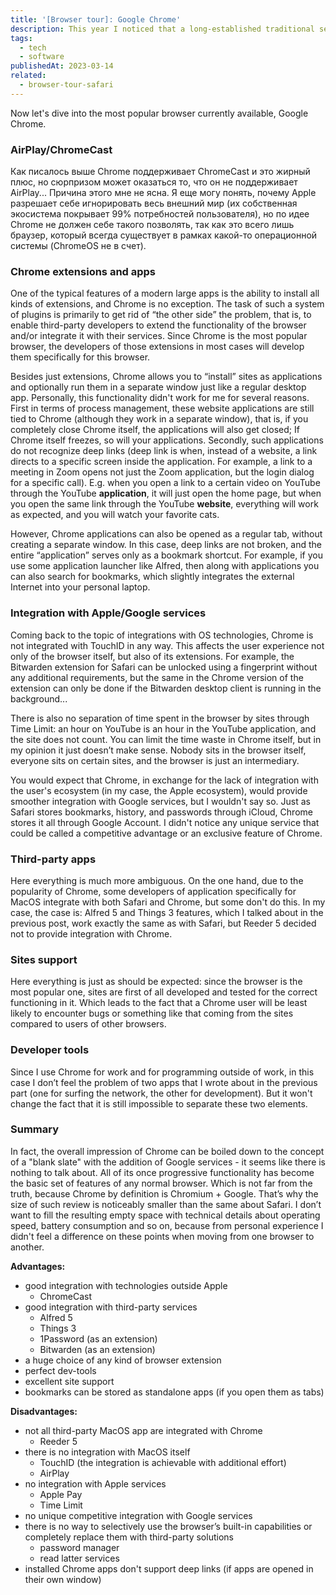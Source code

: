 ```yaml
---
title: '[Browser tour]: Google Chrome'
description: This year I noticed that a long-established traditional set of browsers (Chrome, Firefox, Safari, Opera) started to be supplemented by a new generation of alternatives. Personally, for the last few years, I've been switching back and forth between Chrome and Safari (peeking at Firefox from a long distance), but the drums of Brave, Vivaldi, Edge, Arc, and SigmaOS are getting stronger and stronger. So to add some variety to the day-to-day routine I decided to try something new and share it with you.
tags:
  - tech
  - software
publishedAt: 2023-03-14
related:
  - browser-tour-safari
---
```


Now let's dive into the most popular browser currently available, Google Chrome.

### AirPlay/ChromeCast

Как писалось выше Chrome поддерживает ChromeCast и это жирный плюс, но сюрпризом может оказаться то, что он не поддерживает AirPlay... Причина этого мне не ясна. Я еще могу понять, почему Apple разрешает себе игнорировать весь внешний мир (их собственная экосистема покрывает 99% потребностей пользователя), но по идее Chrome не должен себе такого позволять, так как это всего лишь браузер, который всегда существует в рамках какой-то операционной системы (ChromeOS не в счет).

### Chrome extensions and apps

One of the typical features of a modern large apps is the ability to install all kinds of extensions, and Chrome is no exception. The task of such a system of plugins is primarily to get rid of “the other side” the problem, that is, to enable third-party developers to extend the functionality of the browser and/or integrate it with their services. Since Chrome is the most popular browser, the developers of those extensions in most cases will develop them specifically for this browser.

Besides just extensions, Chrome allows you to “install” sites as applications and optionally run them in a separate window just like a regular desktop app. Personally, this functionality didn't work for me for several reasons. First in terms of process management, these website applications are still tied to Chrome (although they work in a separate window), that is, if you completely close Chrome itself, the applications will also get closed; If Chrome itself freezes, so will your applications. Secondly, such applications do not recognize deep links (deep link is when, instead of a website, a link directs to a specific screen inside the application. For example, a link to a meeting in Zoom opens not just the Zoom application, but the login dialog for a specific call). E.g. when you open a link to a certain video on YouTube through the YouTube **application**, it will just open the home page, but when you open the same link through the YouTube **website**, everything will work as expected, and you will watch your favorite cats.

However, Chrome applications can also be opened as a regular tab, without creating a separate window. In this case, deep links are not broken, and the entire “application” serves only as a bookmark shortcut. For example, if you use some application launcher like Alfred, then along with applications you can also search for bookmarks, which slightly integrates the external Internet into your personal laptop.

### Integration with Apple/Google services

Coming back to the topic of integrations with OS technologies, Chrome is not integrated with TouchID in any way. This affects the user experience not only of the browser itself, but also of its extensions. For example, the Bitwarden extension for Safari can be unlocked using a fingerprint without any additional requirements, but the same in the Chrome version of the extension can only be done if the Bitwarden desktop client is running in the background...

There is also no separation of time spent in the browser by sites through Time Limit: an hour on YouTube is an hour in the YouTube application, and the site does not count. You can limit the time waste in Chrome itself, but in my opinion it just doesn’t make sense. Nobody sits in the browser itself, everyone sits on certain sites, and the browser is just an intermediary.

You would expect that Chrome, in exchange for the lack of integration with the user's ecosystem (in my case, the Apple ecosystem), would provide smoother integration with Google services, but I wouldn't say so. Just as Safari stores bookmarks, history, and passwords through iCloud, Chrome stores it all through Google Account. I didn't notice any unique service that could be called a competitive advantage or an exclusive feature of Chrome.

### Third-party apps

Here everything is much more ambiguous. On the one hand, due to the popularity of Chrome, some developers of application specifically for MacOS integrate with both Safari and Chrome, but some don't do this. In my case, the case is: Alfred 5 and Things 3 features, which I talked about in the previous post, work exactly the same as with Safari, but Reeder 5 decided not to provide integration with Chrome.

### Sites support

Here everything is just as should be expected: since the browser is the most popular one, sites are first of all developed and tested for the correct functioning in it. Which leads to the fact that a Chrome user will be least likely to encounter bugs or something like that coming from the sites compared to users of other browsers.

### Developer tools

Since I use Chrome for work and for programming outside of work, in this case I don’t feel the problem of two apps that I wrote about in the previous part (one for surfing the network, the other for development). But it won't change the fact that it is still impossible to separate these two elements.

### Summary

In fact, the overall impression of Chrome can be boiled down to the concept of a "blank slate" with the addition of Google services - it seems like there is nothing to talk about. All of its once progressive functionality has become the basic set of features of any normal browser. Which is not far from the truth, because Chrome by definition is Chromium + Google. That’s why the size of such review is noticeably smaller than the same about Safari. I don’t want to fill the resulting empty space with technical details about operating speed, battery consumption and so on, because from personal experience I didn't feel a difference on these points when moving from one browser to another.

**Advantages:**

- good integration with technologies outside Apple
  - ChromeCast
- good integration with third-party services
  - Alfred 5
  - Things 3
  - 1Password (as an extension)
  - Bitwarden (as an extension)
- a huge choice of any kind of browser extension
- perfect dev-tools
- excellent site support
- bookmarks can be stored as standalone apps (if you open them as tabs)

**Disadvantages:**

- not all third-party MacOS app are integrated with Chrome
  - Reeder 5
- there is no integration with MacOS itself
  - TouchID (the integration is achievable with additional effort)
  - AirPlay
- no integration with Apple services
  - Apple Pay
  - Time Limit
- no unique competitive integration with Google services
- there is no way to selectively use the browser’s built-in capabilities or completely replace them with third-party solutions
  - password manager
  - read latter services
- installed Chrome apps don't support deep links (if apps are opened in their own window)
